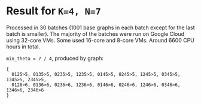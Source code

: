 # Result for `K=4, N=7`

Processed in 30 batches (1001 base graphs in each batch except for the last batch is smaller).
The majority of the batches were run on Google Cloud using 32-core VMs. Some used 16-core
and 8-core VMs. Around 6600 CPU hours in total.

`min_theta = 7 / 4`, produced by graph: 
```
{
  0125>5, 0135>5, 0235>5, 1235>5, 0145>5, 0245>5, 1245>5, 0345>5, 1345>5, 2345>5, 
  0126>6, 0136>6, 0236>6, 1236>6, 0146>6, 0246>6, 1246>6, 0346>6, 1346>6, 2346>6
}
```